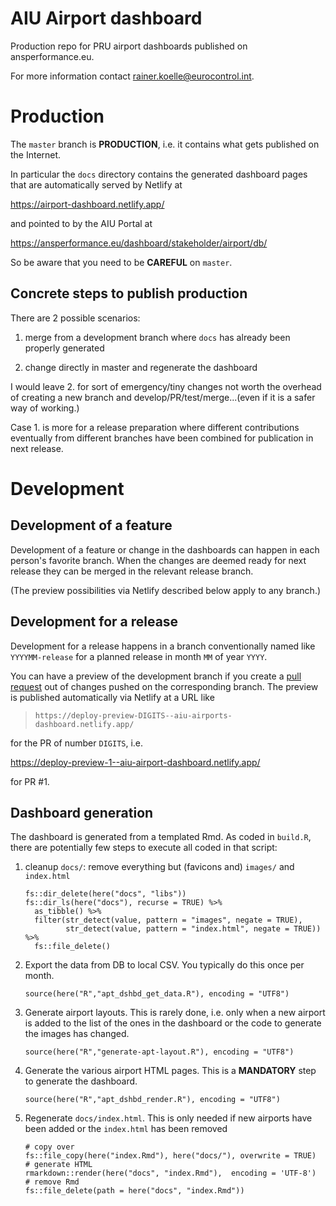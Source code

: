 # AIU Airport dashboard

Production repo for PRU airport dashboards published on ansperformance.eu.

For more information contact rainer.koelle@eurocontrol.int.



# Production

The `master` branch is **PRODUCTION**, i.e. it contains what gets published on the
Internet.

In particular the `docs` directory contains the generated dashboard pages
that are automatically served by Netlify at

https://airport-dashboard.netlify.app/

and pointed to by the AIU Portal at

https://ansperformance.eu/dashboard/stakeholder/airport/db/

So be aware that you need to be **CAREFUL** on `master`. 


## Concrete steps to publish production

There are 2 possible scenarios:

1. merge from a development branch where `docs` has already been properly
   generated

1. change directly in master and regenerate the dashboard


I would leave 2. for sort of emergency/tiny changes not worth the overhead
of creating a new branch and develop/PR/test/merge...(even if it is a safer
way of working.)

Case 1. is more for a release preparation where different
contributions eventually from different branches have been
combined for publication in next release.


# Development

## Development of a feature

Development of a feature or change in the dashboards can happen in each
person's favorite branch.
When the changes are deemed ready for next release they can be merged in the
relevant release branch.

(The preview possibilities via Netlify described below apply to any branch.)


## Development for a release

Development for a release happens in a branch conventionally named like
`YYYYMM-release` for a planned
release in month `MM` of year `YYYY`.

You can have a preview of the development branch if you create a [pull request](https://docs.github.com/en/pull-requests/collaborating-with-pull-requests/proposing-changes-to-your-work-with-pull-requests/about-pull-requests)
out of changes pushed on the corresponding branch.
The preview is published automatically via Netlify at a URL like

> `https://deploy-preview-DIGITS--aiu-airports-dashboard.netlify.app/`

for the PR of number `DIGITS`, i.e. 

https://deploy-preview-1--aiu-airport-dashboard.netlify.app/

for PR #1.


## Dashboard generation

The dashboard is generated from a templated Rmd.
As coded in `build.R`, there are potentially few steps to execute
all coded in that script:

1. cleanup `docs/`: remove everything but (favicons and) `images/` and `index.html`
  
    ```
    fs::dir_delete(here("docs", "libs"))
    fs::dir_ls(here("docs"), recurse = TRUE) %>%
      as_tibble() %>%
      filter(str_detect(value, pattern = "images", negate = TRUE),
             str_detect(value, pattern = "index.html", negate = TRUE)) %>%
      fs::file_delete()
    ```

1. Export the data from DB to local CSV.
  You typically do this once per month.
    ```
    source(here("R","apt_dshbd_get_data.R"), encoding = "UTF8")
    ```

1. Generate airport layouts.
  This is rarely done, i.e. only when a new airport is added to the list of the
  ones in the dashboard or the code to generate the images has changed.
  
    ```
    source(here("R","generate-apt-layout.R"), encoding = "UTF8")
    ```

1. Generate the various airport HTML pages.
  This is a **MANDATORY** step to generate the dashboard.
  
    ```
    source(here("R","apt_dshbd_render.R"), encoding = "UTF8")
    ```

1. Regenerate `docs/index.html`.
  This is only needed if new airports have been added or the `index.html` has
  been removed
  
    ```
    # copy over
    fs::file_copy(here("index.Rmd"), here("docs/"), overwrite = TRUE)
    # generate HTML
    rmarkdown::render(here("docs", "index.Rmd"),  encoding = 'UTF-8')
    # remove Rmd
    fs::file_delete(path = here("docs", "index.Rmd"))
    ```
